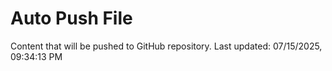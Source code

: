# Auto Push File

Content that will be pushed to GitHub repository.
Last updated: 07/15/2025, 09:34:13 PM